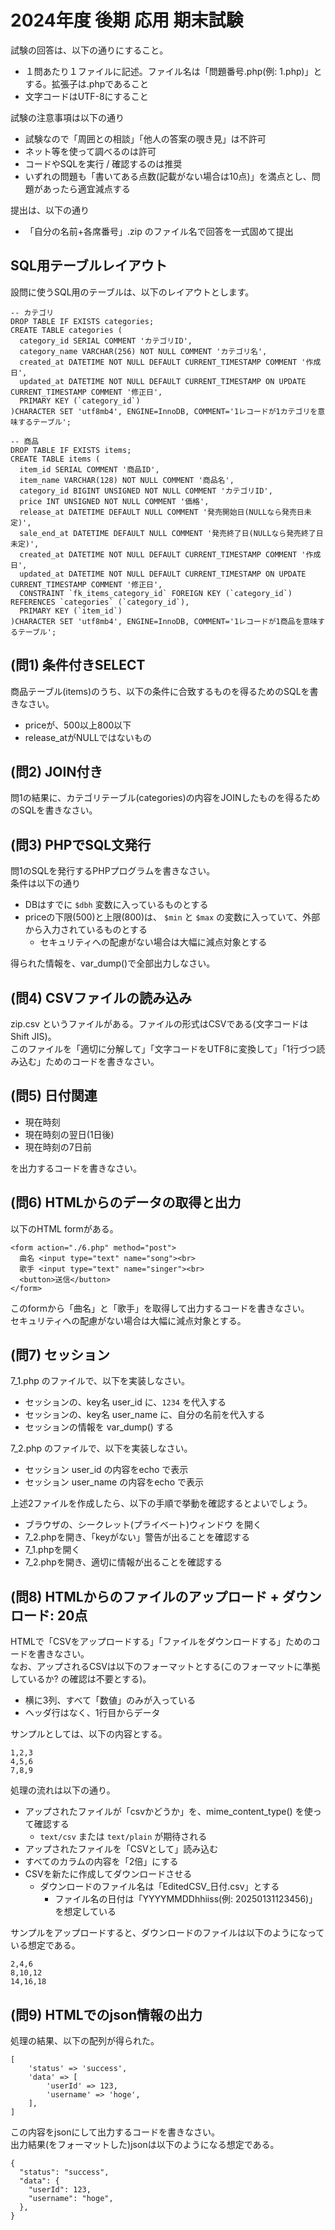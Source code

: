 # 2024年度 後期 応用 期末試験

試験の回答は、以下の通りにすること。

- １問あたり１ファイルに記述。ファイル名は「問題番号.php(例: 1.php)」とする。拡張子は.phpであること
- 文字コードはUTF-8にすること

試験の注意事項は以下の通り

- 試験なので「周囲との相談」「他人の答案の覗き見」は不許可
- ネット等を使って調べるのは許可
- コードやSQLを実行 / 確認するのは推奨
- いずれの問題も「書いてある点数(記載がない場合は10点)」を満点とし、問題があったら適宜減点する

提出は、以下の通り

- 「自分の名前+各席番号」.zip のファイル名で回答を一式固めて提出

## SQL用テーブルレイアウト

設問に使うSQL用のテーブルは、以下のレイアウトとします。  

```
-- カテゴリ
DROP TABLE IF EXISTS categories;
CREATE TABLE categories (
  category_id SERIAL COMMENT 'カテゴリID',
  category_name VARCHAR(256) NOT NULL COMMENT 'カテゴリ名',
  created_at DATETIME NOT NULL DEFAULT CURRENT_TIMESTAMP COMMENT '作成日',
  updated_at DATETIME NOT NULL DEFAULT CURRENT_TIMESTAMP ON UPDATE CURRENT_TIMESTAMP COMMENT '修正日',
  PRIMARY KEY (`category_id`)
)CHARACTER SET 'utf8mb4', ENGINE=InnoDB, COMMENT='1レコードが1カテゴリを意味するテーブル';
```

```
-- 商品
DROP TABLE IF EXISTS items;
CREATE TABLE items (
  item_id SERIAL COMMENT '商品ID',
  item_name VARCHAR(128) NOT NULL COMMENT '商品名',
  category_id BIGINT UNSIGNED NOT NULL COMMENT 'カテゴリID',
  price INT UNSIGNED NOT NULL COMMENT '価格',
  release_at DATETIME DEFAULT NULL COMMENT '発売開始日(NULLなら発売日未定)',
  sale_end_at DATETIME DEFAULT NULL COMMENT '発売終了日(NULLなら発売終了日未定)',
  created_at DATETIME NOT NULL DEFAULT CURRENT_TIMESTAMP COMMENT '作成日',
  updated_at DATETIME NOT NULL DEFAULT CURRENT_TIMESTAMP ON UPDATE CURRENT_TIMESTAMP COMMENT '修正日',
  CONSTRAINT `fk_items_category_id` FOREIGN KEY (`category_id`) REFERENCES `categories` (`category_id`),
  PRIMARY KEY (`item_id`)
)CHARACTER SET 'utf8mb4', ENGINE=InnoDB, COMMENT='1レコードが1商品を意味するテーブル';
```

## (問1) 条件付きSELECT

商品テーブル(items)のうち、以下の条件に合致するものを得るためのSQLを書きなさい。  

- priceが、500以上800以下
- release_atがNULLではないもの

## (問2) JOIN付き

問1の結果に、カテゴリテーブル(categories)の内容をJOINしたものを得るためのSQLを書きなさい。  

## (問3) PHPでSQL文発行

問1のSQLを発行するPHPプログラムを書きなさい。  
条件は以下の通り  

- DBはすでに `$dbh` 変数に入っているものとする
- priceの下限(500)と上限(800)は、 `$min` と `$max` の変数に入っていて、外部から入力されているものとする
    - セキュリティへの配慮がない場合は大幅に減点対象とする

得られた情報を、var_dump()で全部出力しなさい。  

## (問4) CSVファイルの読み込み

zip.csv というファイルがある。ファイルの形式はCSVである(文字コードは Shift JIS)。  
このファイルを「適切に分解して」「文字コードをUTF8に変換して」「1行づつ読み込む」ためのコードを書きなさい。  

## (問5) 日付関連

- 現在時刻
- 現在時刻の翌日(1日後)
- 現在時刻の7日前

を出力するコードを書きなさい。  

## (問6) HTMLからのデータの取得と出力

以下のHTML formがある。  
```
<form action="./6.php" method="post">
  曲名 <input type="text" name="song"><br>
  歌手 <input type="text" name="singer"><br>
  <button>送信</button>
</form>
```

このformから「曲名」と「歌手」を取得して出力するコードを書きなさい。  
セキュリティへの配慮がない場合は大幅に減点対象とする。

## (問7) セッション

7_1.php のファイルで、以下を実装しなさい。  

- セッションの、key名 user_id に、`1234` を代入する
- セッションの、key名 user_name に、自分の名前を代入する
- セッションの情報を var_dump() する

7_2.php のファイルで、以下を実装しなさい。  

- セッション user_id の内容をecho で表示
- セッション user_name の内容をecho で表示

上述2ファイルを作成したら、以下の手順で挙動を確認するとよいでしょう。  

- ブラウザの、シークレット(プライベート)ウィンドウ を開く
- 7_2.phpを開き、「keyがない」警告が出ることを確認する
- 7_1.phpを開く
- 7_2.phpを開き、適切に情報が出ることを確認する

## (問8) HTMLからのファイルのアップロード + ダウンロード: 20点

HTMLで「CSVをアップロードする」「ファイルをダウンロードする」ためのコードを書きなさい。  
なお、アップされるCSVは以下のフォーマットとする(このフォーマットに準拠しているか? の確認は不要とする)。

- 横に3列、すべて「数値」のみが入っている
- ヘッダ行はなく、1行目からデータ

サンプルとしては、以下の内容とする。  
```
1,2,3
4,5,6
7,8,9
```

処理の流れは以下の通り。

- アップされたファイルが「csvかどうか」を、mime_content_type() を使って確認する
  - `text/csv` または `text/plain` が期待される
- アップされたファイルを「CSVとして」読み込む
- すべてのカラムの内容を「2倍」にする
- CSVを新たに作成してダウンロードさせる
    - ダウンロードのファイル名は「EditedCSV_日付.csv」とする
        - ファイル名の日付は「YYYYMMDDhhiiss(例: 20250131123456)」を想定している

サンプルをアップロードすると、ダウンロードのファイルは以下のようになっている想定である。  
```
2,4,6
8,10,12
14,16,18
```

## (問9) HTMLでのjson情報の出力

処理の結果、以下の配列が得られた。  
```
[
    'status' => 'success',
    'data' => [
        'userId' => 123,
        'username' => 'hoge',
    ],
]
```

この内容をjsonにして出力するコードを書きなさい。  
出力結果(をフォーマットした)jsonは以下のようになる想定である。  
```
{
  "status": "success",
  "data": {
    "userId": 123,
    "username": "hoge",
  },
}
```
